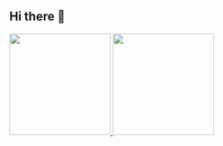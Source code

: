 ## Hi there 👋

<!--
**gustavonascimento/gustavonascimento** is a ✨ _special_ ✨ repository because its `README.md` (this file) appears on your GitHub profile.

Here are some ideas to get you started:

- 🔭 I’m currently working on ...
- 🌱 I’m currently learning ...
- 👯 I’m looking to collaborate on ...
- 🤔 I’m looking for help with ...
- 💬 Ask me about ...
- 📫 How to reach me: ...
- 😄 Pronouns: ...
- ⚡ Fun fact: ...
-->

<div>
<a href="https://github.com/gustavonascimento">
<img loading="lazy" height="180em" src="https://github-readme-stats.vercel.app/api/top-langs/?gustavonascimento&layout=compact&langs_count=7&theme=dracula"/>
<img loading="lazy" height="180em" src="https://github-readme-stats.vercel.app/api?gustavonascimento&show_icons=true&theme=dracula&include_all_commits=true&count_private=true"/>
</div>
